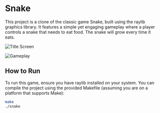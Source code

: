 # Snake

This project is a clone of the classic game Snake, built using the raylib graphics library. It features a simple yet engaging gameplay where a player controls a snake that needs to eat food. The snake will grow every time it eats.


![Title Screen](screenshots/title.png)


![Gameplay](screenshots/gameplay.gif)

## How to Run

To run this game, ensure you have raylib installed on your system. You can compile the project using the provided Makefile (assuming you are on a platform that supports Make):

```bash
make
./snake